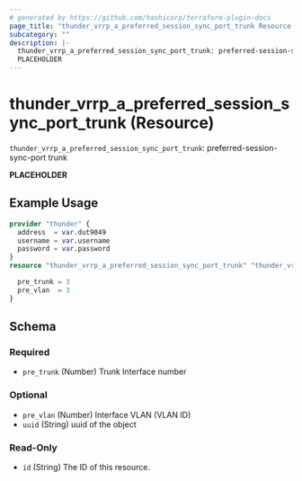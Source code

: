 ```yaml
---
# generated by https://github.com/hashicorp/terraform-plugin-docs
page_title: "thunder_vrrp_a_preferred_session_sync_port_trunk Resource - terraform-provider-thunder"
subcategory: ""
description: |-
  thunder_vrrp_a_preferred_session_sync_port_trunk: preferred-session-sync-port trunk
  PLACEHOLDER
---
```


# thunder_vrrp_a_preferred_session_sync_port_trunk (Resource)

`thunder_vrrp_a_preferred_session_sync_port_trunk`: preferred-session-sync-port trunk

__PLACEHOLDER__

## Example Usage

```terraform
provider "thunder" {
  address  = var.dut9049
  username = var.username
  password = var.password
}
resource "thunder_vrrp_a_preferred_session_sync_port_trunk" "thunder_vrrp_a_preferred_session_sync_port_trunk" {

  pre_trunk = 3
  pre_vlan  = 3
}
```

<!-- schema generated by tfplugindocs -->
## Schema

### Required

- `pre_trunk` (Number) Trunk Interface number

### Optional

- `pre_vlan` (Number) Interface VLAN (VLAN ID)
- `uuid` (String) uuid of the object

### Read-Only

- `id` (String) The ID of this resource.


